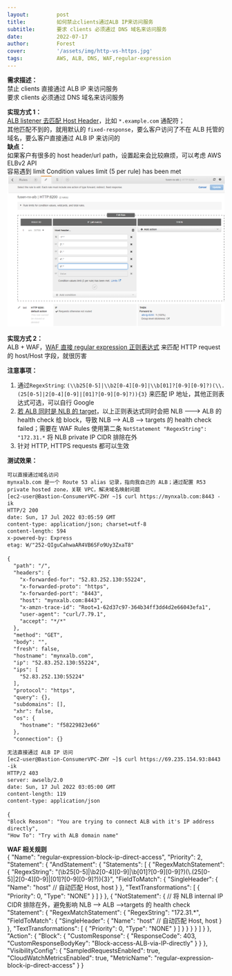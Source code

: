 ```yaml
---
layout:         post
title:          如何禁止clients通过ALB IP来访问服务
subtitle:		要求 clients 必须通过 DNS 域名来访问服务  
date:           2022-07-17
author:         Forest
cover:          '/assets/img/http-vs-https.jpg'
tags:           AWS, ALB, DNS, WAF,regular-expression
---
```


**需求描述：**    
禁止 clients 直接通过 ALB IP 来访问服务  
要求 clients 必须通过 DNS 域名来访问服务  

**实现方式 1：**  
[ALB listener 去匹配 Host Header](https://docs.amazonaws.cn/en_us/elasticloadbalancing/latest/application/load-balancer-listeners.html)，比如 `*.example.com` 通配符；  
其他匹配不到的，就用默认的 `fixed-response`，要么客户访问了不在 ALB 托管的域名，要么客户直接通过 ALB IP 来访问的  
__缺点：__  
    如果客户有很多的 host header/url path，设置起来会比较麻烦，可以考虑 AWS ELBv2 API  
    容易遇到 limit Condition values limit (5 per rule) has been met  
![图 3](/assets/img/IMG_20220715-120628901.png)  

**实现方式 2：**  
ALB + WAF，[WAF 直接 regular expression 正则表达式](https://docs.amazonaws.cn/en_us/waf/latest/developerguide/waf-rule-statement-type-regex-match.html) 来匹配 HTTP request 的 host/Host 字段，就很厉害  

__注意事项：__  
1. 通过`RegexString`: `(\\b25[0-5]|\\b2[0-4][0-9]|\\b[01]?[0-9][0-9]?)(\\.(25[0-5]|2[0-4][0-9]|[01]?[0-9][0-9]?)){3}` 来匹配 IP 地址，其他正则表达式可选，可以自行 Google  
2. [若 ALB 同时是 NLB 的 target](https://aws.amazon.com/premiumsupport/knowledge-center/alb-static-ip/)，以上正则表达式同时会把 NLB ---> ALB 的 health check 给 block，导致 NLB --> ALB --> targets 的 health check failed；需要在 WAF Rules 使用第二条 `NotStatement "RegexString": "172.31.*` 将 NLB private IP CIDR 排除在外  
3. 针对 HTTP, HTTPS requests 都可以生效  

__测试效果：__  
```
可以直接通过域名访问
mynxalb.com 是一个 Route 53 alias 记录，指向我自己的 ALB；通过配置 R53 private hosted zone，关联 VPC，解决域名映射问题
[ec2-user@Bastion-ConsumerVPC-ZHY ~]$ curl https://mynxalb.com:8443 -ik
HTTP/2 200
date: Sun, 17 Jul 2022 03:05:59 GMT
content-type: application/json; charset=utf-8
content-length: 594
x-powered-by: Express
etag: W/"252-QIguCahwaAR4VB6SFo9Uy3ZxaT8"

{
  "path": "/",
  "headers": {
    "x-forwarded-for": "52.83.252.130:55224",
    "x-forwarded-proto": "https",
    "x-forwarded-port": "8443",
    "host": "mynxalb.com:8443",
    "x-amzn-trace-id": "Root=1-62d37c97-364b34ff3dd4d2e66043efa1",
    "user-agent": "curl/7.79.1",
    "accept": "*/*"
  },
  "method": "GET",
  "body": "",
  "fresh": false,
  "hostname": "mynxalb.com",
  "ip": "52.83.252.130:55224",
  "ips": [
    "52.83.252.130:55224"
  ],
  "protocol": "https",
  "query": {},
  "subdomains": [],
  "xhr": false,
  "os": {
    "hostname": "f58229823e66"
  },
  "connection": {}
```

```
无法直接通过 ALB IP 访问
[ec2-user@Bastion-ConsumerVPC-ZHY ~]$ curl https://69.235.154.93:8443 -ik
HTTP/2 403
server: awselb/2.0
date: Sun, 17 Jul 2022 03:05:00 GMT
content-length: 119
content-type: application/json

{
"Block Reason": "You are trying to connect ALB with it's IP address directly",
"How To": "Try with ALB domain name"
```

__WAF 相关规则__  
{
  "Name": "regular-expression-block-ip-direct-access",
  "Priority": 2,
  "Statement": {
    "AndStatement": {
      "Statements": [
        {
          "RegexMatchStatement": {
            "RegexString": "(\\b25[0-5]|\\b2[0-4][0-9]|\\b[01]?[0-9][0-9]?)(\\.(25[0-5]|2[0-4][0-9]|[01]?[0-9][0-9]?)){3}",
            "FieldToMatch": {
              "SingleHeader": {
                "Name": "host" // 自动匹配 Host, host
              }
            },
            "TextTransformations": [
              {
                "Priority": 0,
                "Type": "NONE"
              }
            ]
          }
        },
        {
          "NotStatement": { // 将 NLB internal IP CIDR 排除在外，避免影响 NLB --> ALB -->targets 的 health check
            "Statement": {
              "RegexMatchStatement": {
                "RegexString": "172.31.*",
                "FieldToMatch": {
                  "SingleHeader": {
                    "Name": "host" // 自动匹配 Host, host
                  }
                },
                "TextTransformations": [
                  {
                    "Priority": 0,
                    "Type": "NONE"
                  }
                ]
              }
            }
          }
        }
      ]
    }
  },
  "Action": {
    "Block": {
      "CustomResponse": {
        "ResponseCode": 403,
        "CustomResponseBodyKey": "Block-access-ALB-via-IP-directly"
      }
    }
  },
  "VisibilityConfig": {
    "SampledRequestsEnabled": true,
    "CloudWatchMetricsEnabled": true,
    "MetricName": "regular-expression-block-ip-direct-access"
  }
}